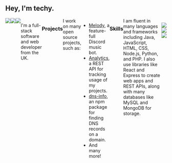 <h2>Hey, I'm techy.</h2>
<div style="display: flex; flex-direction: row;">
  <a href="https://github.com/riiixch"><img src="https://komarev.com/ghpvc/?username=riiixch&style=for-the-badge&label=Profile+Views"></a>
  <a href="https://github.com/riiixch"><img src="https://img.shields.io/github/followers/riiixch?style=for-the-badge"></a>
  <a href="https://techy.lol"><img src="https://img.shields.io/badge/Website-techy.lol-blue?style=for-the-badge"></a>
</td>
<br><br>
<p>I'm a full-stack software and web developer from the UK.</p>


<h3>Projects</h3>
I work on many open source projects, such as:
<ul>
  <li><a href="https://github.com/NerdyTechy/Melody">Melody</a>, a feature-full Discord music bot.</li>
  <li><a href="https://github.com/NerdyTechy/Analytics">Analytics</a>, a REST API for tracking usage of my projects.</li>
  <li><a href="https://github.com/NerdyTechy/dns-info">dns-info</a>, an npm package for finding DNS records on a domain.</li>
  <li>And many more!</li>
</ul>

<h3>Skills</h3>
I am fluent in many languages and frameworks including Java, JavaScript, HTML, CSS, Node.js, Python, and PHP. I also use libraries like React and Express to create web apps and REST APIs, along with many databases like MySQL and MongoDB for storage.

<br><br>

<p align=center>
  <a href="https://github.com/NerdyTechy"><img src="https://stats.techy.lol/api?username=NerdyTechy&count_private=true&show_icons=true&theme=dark&cache_seconds=7200&hide_title=true&include_all_commits=true&card_width=300" /></a>
  <a href="https://github.com/NerdyTechy"><img src="https://stats.techy.lol/api/top-langs/?username=NerdyTechy&layout=compact&card_width=306&theme=dark&hide_title=false&langs_count=6" /></a>
  <br>
  <a href="https://github.com/NerdyTechy"><img src="https://github-readme-streak-stats.herokuapp.com?user=NerdyTechy&theme=dark"></a>
</p>
